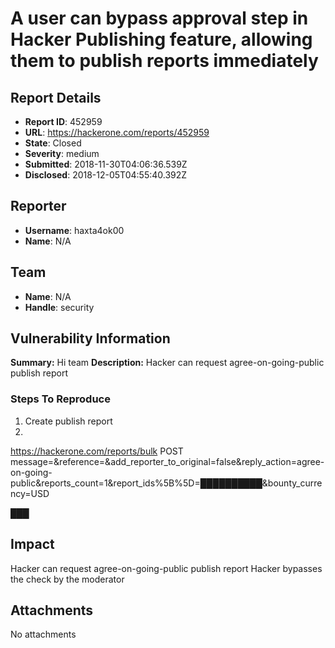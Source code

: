 # A user can bypass approval step in Hacker Publishing feature, allowing them to publish reports immediately

## Report Details
- **Report ID**: 452959
- **URL**: https://hackerone.com/reports/452959
- **State**: Closed
- **Severity**: medium
- **Submitted**: 2018-11-30T04:06:36.539Z
- **Disclosed**: 2018-12-05T04:55:40.392Z

## Reporter
- **Username**: haxta4ok00
- **Name**: N/A

## Team
- **Name**: N/A
- **Handle**: security

## Vulnerability Information
**Summary:**
Hi team
**Description:**
Hacker can request agree-on-going-public publish report
### Steps To Reproduce

1. Create publish report
2. 

https://hackerone.com/reports/bulk
POST
message=&reference=&add_reporter_to_original=false&reply_action=agree-on-going-public&reports_count=1&report_ids%5B%5D=██████████&bounty_currency=USD

███

## Impact

Hacker can request agree-on-going-public publish report
Hacker bypasses the check by the moderator

## Attachments
No attachments
